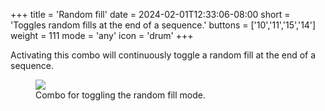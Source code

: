 +++
title = 'Random fill'
date = 2024-02-01T12:33:06-08:00
short = 'Toggles random fills at the end of a sequence.'
buttons = ['10','11','15','14']
weight = 111
mode = 'any'
icon = 'drum'
+++

Activating this combo will continuously toggle a random fill at the end of a sequence. 

<figure class="imgcombo">
<img src="/img/combo_fill.webp">
<figcaption>Combo for toggling the random fill mode.</figcaption>
</figure>

